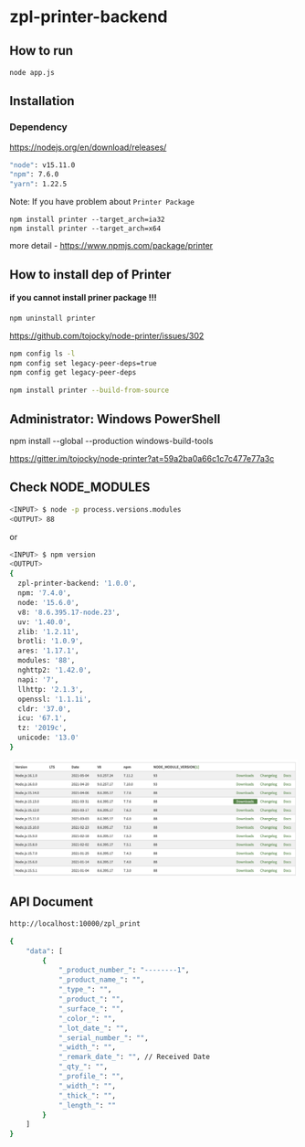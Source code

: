 # zpl-printer-backend

## How to run

```bash
node app.js
```

## Installation

### Dependency

https://nodejs.org/en/download/releases/

```bash
"node": v15.11.0
"npm": 7.6.0
"yarn": 1.22.5
```

Note: If you have problem about `Printer Package`

```
npm install printer --target_arch=ia32
npm install printer --target_arch=x64
```

more detail - https://www.npmjs.com/package/printer

## How to install dep of Printer

#### if you cannot install priner package !!!

```bash
npm uninstall printer
```

https://github.com/tojocky/node-printer/issues/302

```bash
npm config ls -l
npm config set legacy-peer-deps=true
npm config get legacy-peer-deps
```

```bash
npm install printer --build-from-source
```

## Administrator: Windows PowerShell

npm install --global --production windows-build-tools

https://gitter.im/tojocky/node-printer?at=59a2ba0a66c1c7c477e77a3c

## Check NODE_MODULES

```bash
<INPUT> $ node -p process.versions.modules
<OUTPUT> 88
```

or

```bash
<INPUT> $ npm version
<OUTPUT>
{
  zpl-printer-backend: '1.0.0',
  npm: '7.4.0',
  node: '15.6.0',
  v8: '8.6.395.17-node.23',
  uv: '1.40.0',
  zlib: '1.2.11',
  brotli: '1.0.9',
  ares: '1.17.1',
  modules: '88',
  nghttp2: '1.42.0',
  napi: '7',
  llhttp: '2.1.3',
  openssl: '1.1.1i',
  cldr: '37.0',
  icu: '67.1',
  tz: '2019c',
  unicode: '13.0'
}
```

![picture](./setup_printer/PreviousReleases.png)

## API Document

```bash
http://localhost:10000/zpl_print
```

```bash
{
    "data": [
        {
            "_product_number_": "--------1",
            "_product_name_": "",
            "_type_": "",
            "_product_": "",
            "_surface_": "",
            "_color_": "",
            "_lot_date_": "",
            "_serial_number_": "",
            "_width_": "",
            "_remark_date_": "", // Received Date
            "_qty_": "",
            "_profile_": "",
            "_width_": "",
            "_thick_": "",
            "_length_": ""
        }
    ]
}
```
